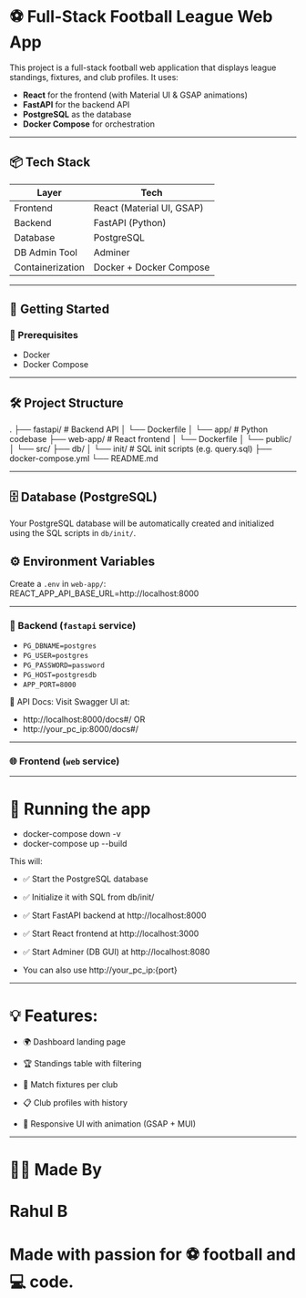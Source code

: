 # ⚽ Full-Stack Football League Web App

This project is a full-stack football web application that displays league standings, fixtures, and club profiles. It uses:

- **React** for the frontend (with Material UI & GSAP animations)
- **FastAPI** for the backend API
- **PostgreSQL** as the database
- **Docker Compose** for orchestration

---

## 📦 Tech Stack

| Layer         | Tech             |
| ------------- | ---------------- |
| Frontend      | React (Material UI, GSAP) |
| Backend       | FastAPI (Python) |
| Database      | PostgreSQL       |
| DB Admin Tool | Adminer          |
| Containerization | Docker + Docker Compose |

---

## 🚀 Getting Started

### 🔧 Prerequisites

- Docker
- Docker Compose

---

## 🛠️ Project Structure
. ├── fastapi/ # Backend API │ └── Dockerfile │ └── app/ # Python codebase ├── web-app/ # React frontend │ └── Dockerfile │ └── public/ │ └── src/ ├── db/ │ └── init/ # SQL init scripts (e.g. query.sql) ├── docker-compose.yml └── README.md

---

## 🗄️ Database (PostgreSQL)

Your PostgreSQL database will be automatically created and initialized using the SQL scripts in `db/init/`.

## ⚙️ Environment Variables

Create a `.env` in `web-app/`:
REACT_APP_API_BASE_URL=http://localhost:8000

---

### 🧠 Backend (`fastapi` service)

- `PG_DBNAME=postgres`
- `PG_USER=postgres`
- `PG_PASSWORD=password`
- `PG_HOST=postgresdb`
- `APP_PORT=8000`

📘 API Docs:
Visit Swagger UI at:
- http://localhost:8000/docs#/
OR 
- http://your_pc_ip:8000/docs#/

---

### 🌐 Frontend (`web` service)

---

# 🧪 Running the app

- docker-compose down -v
- docker-compose up --build

This will:
- ✅ Start the PostgreSQL database
- ✅ Initialize it with SQL from db/init/
- ✅ Start FastAPI backend at http://localhost:8000
- ✅ Start React frontend at http://localhost:3000
- ✅ Start Adminer (DB GUI) at http://localhost:8080

- You can also use http://your_pc_ip:{port}

---

# 💡 Features:

- 🌍 Dashboard landing page

- 🏆 Standings table with filtering

- 📅 Match fixtures per club

- 📋 Club profiles with history

- 🎨 Responsive UI with animation (GSAP + MUI)

---

# 🙋‍♂️ Made By

# Rahul B

# Made with passion for ⚽ football and 💻 code.
